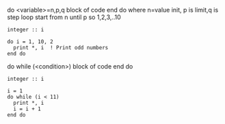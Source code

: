 

do \<variable>=n,p,q
	block of code
end do
where n=value init, p is limit,q is step
loop start from n until p
so 1,2,3,..10

```
integer :: i

do i = 1, 10, 2
  print *, i  ! Print odd numbers
end do
```

do while (\<condition>)
	block of code
end do

```
integer :: i

i = 1
do while (i < 11)
  print *, i
  i = i + 1
end do
```

